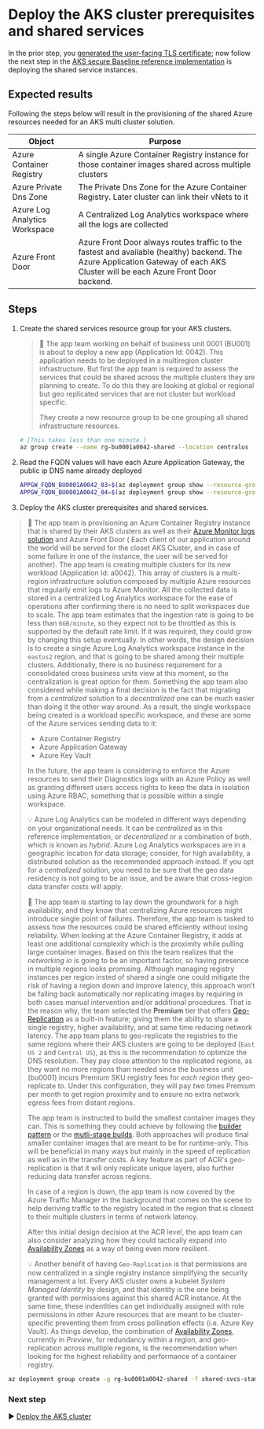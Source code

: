 # Deploy the AKS cluster prerequisites and shared services

In the prior step, you [generated the user-facing TLS certificate](./04-ca-certificates.md); now follow the next step in the [AKS secure Baseline reference implementation](./) is deploying the shared service instances.

## Expected results

Following the steps below will result in the provisioning of the shared Azure resources needed for an AKS multi cluster solution.

| Object                        | Purpose                                                                                                                                                                         |
| ----------------------------- | ------------------------------------------------------------------------------------------------------------------------------------------------------------------------------- |
| Azure Container Registry      | A single Azure Container Registry instance for those container images shared across multiple clusters                                                                           |
| Azure Private Dns Zone        | The Private Dns Zone for the Azure Container Registry. Later cluster can link their vNets to it                                                                                 |
| Azure Log Analytics Workspace | A Centralized Log Analytics workspace where all the logs are collected                                                                                                          |
| Azure Front Door              | Azure Front Door always routes traffic to the fastest and available (healthy) backend. The Azure Application Gateway of each AKS Cluster will be each Azure Front Door backend. |

## Steps

1. Create the shared services resource group for your AKS clusters.

   > :book: The app team working on behalf of business unit 0001 (BU001) is about to deploy a new app (Application Id: 0042). This application needs to be deployed in a multiregion cluster infrastructure. But first the app team is required to assess the services that could be shared across the multiple clusters they are planning to create. To do this they are looking at global or regional but geo replicated services that are not cluster but workload specific.
   >
   > They create a new resource group to be one grouping all shared infrastructure resources.

   ```bash
   # [This takes less than one minute.]
   az group create --name rg-bu0001a0042-shared --location centralus
   ```

1. Read the FQDN values will have each Azure Application Gateway, the public ip DNS name already deployed

   ```bash
   APPGW_FQDN_BU0001A0042_03=$(az deployment group show --resource-group rg-enterprise-networking-spokes -n spoke-BU0001A0042-03 --query properties.outputs.appGwFqdn.value -o tsv)
   APPGW_FQDN_BU0001A0042_04=$(az deployment group show --resource-group rg-enterprise-networking-spokes -n spoke-BU0001A0042-04 --query properties.outputs.appGwFqdn.value -o tsv)
   ```

1. Deploy the AKS cluster prerequisites and shared services.

  > :book: The app team is provisioning an Azure Container Registry instance that is shared by their AKS clusters as well as their [Azure Monitor logs solution](https://docs.microsoft.com/azure/azure-monitor/logs/design-logs-deployment) and Azure Front Door ( Each client of our application around the world will be served for the closet AKS Cluster, and in case of some failure in one of the instance, the user will be served for another). The app team is creating multiple clusters for its new workload (Application Id: a0042). This array of clusters is a multi-region infrastructure solution composed by multiple Azure resources that regularly emit logs to Azure Monitor. All the collected data is stored in a centralized Log Analytics workspace for the ease of operations after confirming there is no need to split workspaces due to scale. The app team estimates that the ingestion rate is going to be less than `6GB/minute`, so they expect not to be throttled as this is supported by the default rate limit. If it was required, they could grow by changing this setup eventually. In other words, the design decision is to create a single Azure Log Analytics workspace instance in the `eastus2` region, and that is going to be shared among their multiple clusters. Additionally, there is no business requirement for a consolidated cross business units view at this moment, so the centralization is great option for them. Something the app team also considered while making a final decision is the fact that migrating from a _centralized_ solution to a _decentralized_ one can be much easier than doing it the other way around. As a result, the single workspace being created is a workload specific workspace, and these are some of the Azure services sending data to it:
  >
  > - Azure Container Registry
  > - Azure Application Gateway
  > - Azure Key Vault
  >
  >  In the future, the app team is considering to enforce the Azure resources to send their Diagnostics logs with an Azure Policy as well as granting different users access rights to keep the data in isolation using Azure RBAC, something that is possible within a single workspace.
  >
  >  :bulb:  Azure Log Analytics can be modeled in different ways depending on your organizational needs. It can be _centralized_ as in this reference implementation, or _decentralized_ or a combination of both, which is known as _hybrid_. Azure Log Analytics workspaces are in a geographic location for data storage; consider, for high availability, a distributed solution as the recommended approach instead. If you opt for a _centralized_ solution, you need to be sure that the geo data residency is not going to be an issue, and be aware that cross-region data transfer costs will apply.
  >
  > :book: The app team is starting to lay down the groundwork for a high availability, and they know that centralizing Azure resources might introduce single point of failures. Therefore, the app team is tasked to assess how the resources could be shared efficiently without losing reliability. When looking at the Azure Container Registry, it adds at least one additional complexity which is the proximity while pulling large container images. Based on this the team realizes that the _networking io_ is going to be an important factor, so having presence in multiple regions looks promising. Although managing registry instances per region insted of shared a single one could mitigate the risk of having a region down and improve latency, this approach won’t be falling back automatically nor replicating images by requiring in both cases manual intervention and/or additional procedures.  That is the reason why, the team selected the **Premium** tier that offers [Geo-Replication](https://docs.microsoft.com/en-us/azure/container-registry/container-registry-geo-replication) as a built-in feature; giving them the ability to share a single registry, higher availability, and at same time reducing network latency. The app team plans to geo-replicate the registries to the same regions where their AKS clusters are going to be deployed (`East US 2` and `Central US`), as this is the recommendation to optimize the DNS resolution. They pay close attention to the replicated regions, as they want no more regions than needed since the business unit (bu0001) incurs Premium SKU registry fees for _each region_ they geo-replicate to. Under this configuration, they will pay *two* times Premium per month to get region proximity and to ensure no extra network egress fees from distant regions.
  >
  > The app team is instructed to build the smallest container images they can. This is something they could achieve by following the [builder pattern](https://docs.docker.com/develop/develop-images/multistage-build/#before-multi-stage-builds) or the [mutli-stage builds](https://docs.docker.com/develop/develop-images/multistage-build/#use-multi-stage-builds). Both approaches will produce final smaller container images that are meant to be for runtime-only. This will be beneficial in many ways but mainly in the speed of replication as well as in the transfer costs. A key feature as part of ACR's geo-replication is that it will only replicate unique layers, also further reducing data transfer across regions.
  >
  > In case of a region is down, the app team is now covered by the Azure Traffic Manager in the background that comes on the scene to help deriving traffic to the registry located in the region that is closest to their multiple clusters in terms of network latency.
  >
  > After this initial design decision at the ACR level, the app team can also consider analyzing how they could tactically expand into [Availability Zones](https://docs.microsoft.com/azure/container-registry/zone-redundancy) as a way of being even more resilient.
  >
  > :bulb: Another benefit of having `Geo-Replication` is that permissions are now centralized in a single registry instance simplifying the security management a lot. Every AKS cluster owns a kubelet _System Managed Identity_ by design, and that identity is the one being granted with permissions against this shared ACR instance. At the same time, these indentities can get individually assigned with role permissions in other Azure resources that are meant to be cluster-specific preventing them from cross pollination effects (i.e. Azure Key Vault). As things develop, the combination of [Availability Zones](https://docs.microsoft.com/azure/container-registry/zone-redundancy), currently in _Preview_,  for redundancy within a region, and geo-replication across multiple regions, is the recommendation when looking for the highest reliability and performance of a container registry.

   ```bash
   az deployment group create -g rg-bu0001a0042-shared -f shared-svcs-stamp.json -p location=eastus2  fontDoorBackend="['${APPGW_FQDN_BU0001A0042_03}','${APPGW_FQDN_BU0001A0042_04}']"
   ```

### Next step

:arrow_forward: [Deploy the AKS cluster](./06-aks-cluster.md)
